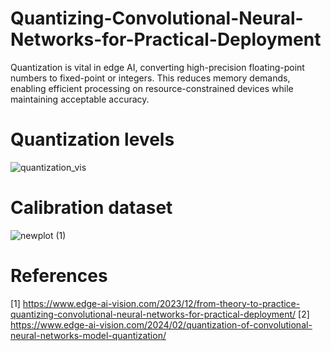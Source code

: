 # Quantizing-Convolutional-Neural-Networks-for-Practical-Deployment
Quantization is vital in edge AI, converting high-precision floating-point numbers to fixed-point or integers. This reduces memory demands, enabling efficient processing on resource-constrained devices while maintaining acceptable accuracy. 

# Quantization levels
![quantization_vis](https://github.com/cyndwith/Quantizing-Convolutional-Neural-Networks-for-Practical-Deployment/assets/11755434/ccd34f3f-ba10-4f1b-866d-1acc7a5e2cb2)


# Calibration dataset
![newplot (1)](https://github.com/cyndwith/Quantizing-Convolutional-Neural-Networks-for-Practical-Deployment/assets/11755434/508ce74b-afa3-447e-a0b3-d34bdc0a4fe1)

# References
[1] https://www.edge-ai-vision.com/2023/12/from-theory-to-practice-quantizing-convolutional-neural-networks-for-practical-deployment/
[2] https://www.edge-ai-vision.com/2024/02/quantization-of-convolutional-neural-networks-model-quantization/
